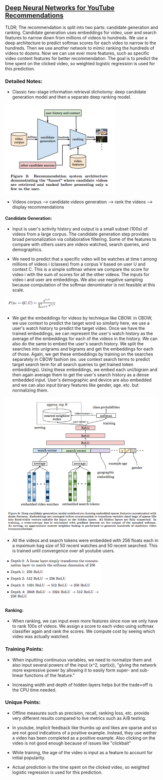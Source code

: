 ## [Deep Neural Networks for YouTube Recommendations ](https://research.google.com/pubs/pub45530.html)

TLDR; The recommendation is split into two parts: candidate generation and ranking. Candidate generation uses embeddings for video, user and search features to narrow down from millions of videos to hundreds. We use a deep architecture to predict softmax scores for each video to narrow to the hundreds. Then we use another network to mimic ranking the hundreds of videos to dozens. Now we can use ever more features, such as specific video content features for better recommendation. The goal is to predict the time spent on the clicked video, so weighted logistic regression is used for this prediction. 

### Detailed Notes:

- Classic two-stage information retrieval dichotomy: deep candidate generation model and then a separate deep ranking model.

![Two-stage information retrieval dichotomy](images/youtube/youtube_general.png)

- Videos corpus --> candidate videos generation --> rank the videos --> display recommendations

#### Candidate Generation:
- Input is user's activity history and output is a small subset (100s) of videos from a large corpus. 
The candidate generation step provides broad personalization via collaborative filtering. Some of the features to compare with others users are videos watched, search queries, and demographics. 

- We need to predict that a specific video will be watches at time t among millions of videos i (classes) from a corpus V based on user U and context C. This is a simple softmax where we compare the score for video i with the sum of scores for all the other videos. The inputs for video i and user are embeddings. We also use negative sampling because computation of the softmax denominator is not feasible at this scale. 

![Softmax](images/youtube/youtube_softmax.png)

- We get the embeddings for videos by technique like CBOW. in CBOW, we use context to predict the target word so similarly here, we use a user's watch history to predict the target video. Once we have the trained embeddings, we can represent the user's watch history as the average of the embeddings for each of the videos in the history. We can also do the same to embed the user's search history. We split the searches into unigrams and bigrams and get the embeddings for each of those. Again, we get these embeddings by training on the searches separately in CBOW fashion (ex. use context search terms to predict target search term for all search queries to get trained token embeddings). Using these embeddings, we embed each uni/bigram and then again average them to get the user's search history as a dense embedded input. User's demographic and device are also embedded and we can also input binary features like gender, age. etc. but normalizing them. 

![Specific structure](images/youtube/youtube_specific.png)

- All the videos and search tokens were embedded with 256 floats each in a maximum bag size of 50 recent watches and 50 recent searched. This is trained until convergence over all youtube users. 

![Specific structure](images/youtube/youtube_layers.png)

#### Ranking:

- When ranking, we can input even more features since now we only have to rank 100s of videos. We assign a score to each video using softmax classifier again and rank the scores. We compute cost by seeing which video was actually watched. 

### Training Points:

- When inputting continuous variables, we need to normalize them and also input several powers of the input (x^2, sqrt(x)), "giving the network more expressive power by allowing it to easily form super- and sub-linear functions of the feature."

- Increasing width and depth of hidden layers helps but the trade=off is the CPU time needed. 

### Unique Points:

- Offline measures such as precision, recall, ranking loss, etc. provide very different results compared to live metrics such as A/B testing. 

- In youtube, implicit feedback like thumbs up and likes are sparse and so are not good indications of a positive example. Instead, they use wether a video has been completed as a positive example. Also clicking on the video is not good enough because of issues like "clickbait"

- While training, the age of the video is input as a feature to account for initial popularity. 

- Actual prediction is the time spent on the clicked video, so weighted logistic regression is used for this prediction. 

